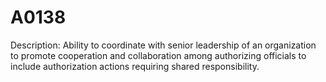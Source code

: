# A0138
Description: Ability to coordinate with senior leadership of an organization to promote cooperation and collaboration among authorizing officials to include authorization actions requiring shared responsibility.

